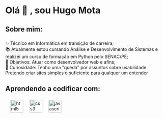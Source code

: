 <h1 align="left">Olá 👋 , sou Hugo Mota</h1>

###

<h2 align="left">Sobre mim:</h2>

###

<p align="left">✨ Técnico em Informática em transição de carreira;<br>📚 Atualmente estou cursando Análise e Desenvolvimento de Sistemas e realizei um curso de formação em Python pelo SENAC/PE;<br>🎯 Objetivos: Atuar como desenvolvedor web e afins;<br>🎲 Curiosidade: Tenho uma "queda" por assuntos sobre usabilidade. Pretendo criar sites simples o suficiente para qualquer um entender</p>

###

<h2 align="left">Aprendendo a codificar com:</h2>

###

<div align="left">
  <img width="12" />
  <img src="https://cdn.jsdelivr.net/gh/devicons/devicon/icons/html5/html5-original.svg" height="40" alt="html5 logo"  />
  <img width="12" />
  <img src="https://cdn.jsdelivr.net/gh/devicons/devicon/icons/css3/css3-original.svg" height="40" alt="css3 logo"  />
  <img width="12" />
   <img src="https://cdn.jsdelivr.net/gh/devicons/devicon/icons/javascript/javascript-original.svg" height="40" alt="javascript logo"  />
</div>

###

<!---
hugomotadev/hugomotadev is a ✨ special ✨ repository because its `README.md` (this file) appears on your GitHub profile.
You can click the Preview link to take a look at your changes.
--->
